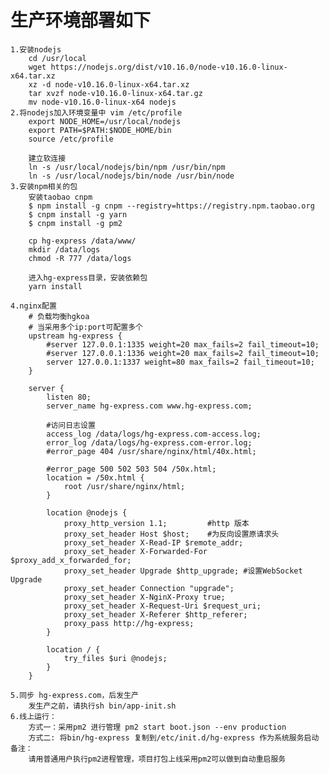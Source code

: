 # 生产环境部署如下
    1.安装nodejs
        cd /usr/local
        wget https://nodejs.org/dist/v10.16.0/node-v10.16.0-linux-x64.tar.xz
        xz -d node-v10.16.0-linux-x64.tar.xz
        tar xvzf node-v10.16.0-linux-x64.tar.gz
        mv node-v10.16.0-linux-x64 nodejs
    2.将nodejs加入环境变量中 vim /etc/profile
        export NODE_HOME=/usr/local/nodejs
        export PATH=$PATH:$NODE_HOME/bin
        source /etc/profile

        建立软连接
        ln -s /usr/local/nodejs/bin/npm /usr/bin/npm
        ln -s /usr/local/nodejs/bin/node /usr/bin/node
    3.安装npm相关的包
        安装taobao cnpm
        $ npm install -g cnpm --registry=https://registry.npm.taobao.org
        $ cnpm install -g yarn
        $ cnpm install -g pm2

        cp hg-express /data/www/
        mkdir /data/logs
        chmod -R 777 /data/logs

        进入hg-express目录，安装依赖包
        yarn install

    4.nginx配置
        # 负载均衡hgkoa
        # 当采用多个ip:port可配置多个
        upstream hg-express {
            #server 127.0.0.1:1335 weight=20 max_fails=2 fail_timeout=10;
            #server 127.0.0.1:1336 weight=20 max_fails=2 fail_timeout=10;
            server 127.0.0.1:1337 weight=80 max_fails=2 fail_timeout=10;
        }

        server {
            listen 80;
            server_name hg-express.com www.hg-express.com;

            #访问日志设置
            access_log /data/logs/hg-express.com-access.log;
            error_log /data/logs/hg-express.com-error.log;
            #error_page 404 /usr/share/nginx/html/40x.html;

            #error_page 500 502 503 504 /50x.html;
            location = /50x.html {
                root /usr/share/nginx/html;
            }

            location @nodejs {
                proxy_http_version 1.1;         #http 版本
                proxy_set_header Host $host;    #为反向设置原请求头
                proxy_set_header X-Read-IP $remote_addr;
                proxy_set_header X-Forwarded-For $proxy_add_x_forwarded_for;
                proxy_set_header Upgrade $http_upgrade; #设置WebSocket Upgrade
                proxy_set_header Connection "upgrade";
                proxy_set_header X-NginX-Proxy true;
                proxy_set_header X-Request-Uri $request_uri;
                proxy_set_header X-Referer $http_referer;
                proxy_pass http://hg-express;
            }

            location / {
                try_files $uri @nodejs;
            }
        }

    5.同步 hg-express.com，后发生产
        发生产之前，请执行sh bin/app-init.sh
    6.线上运行：
        方式一：采用pm2 进行管理 pm2 start boot.json --env production
        方式二: 将bin/hg-express 复制到/etc/init.d/hg-express 作为系统服务启动
    备注：
        请用普通用户执行pm2进程管理，项目打包上线采用pm2可以做到自动重启服务